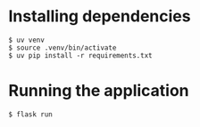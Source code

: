 # Installing dependencies
```shell
$ uv venv
$ source .venv/bin/activate
$ uv pip install -r requirements.txt
```

# Running the application
```shell
$ flask run
```
